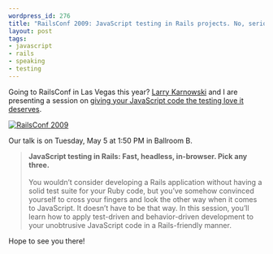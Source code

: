 ```yaml
---
wordpress_id: 276
title: "RailsConf 2009: JavaScript testing in Rails projects. No, seriously!"
layout: post
tags:
- javascript
- rails
- speaking
- testing
---
```

Going to RailsConf in Las Vegas this year?  [Larry Karnowski](http://tech.hickorywind.org/ "HickoryTech") and I are presenting a session on [giving your JavaScript code the testing love it deserves](http://en.oreilly.com/rails2009/public/schedule/detail/8013 "JavaScript Testing in Rails: Fast, Headless, In-Browser. Pick Any Three").

[![RailsConf 2009](http://jasonrudolph.com/resources/200903-railsconf-2009.png)
](http://en.oreilly.com/rails2009/public/schedule/detail/8013 "JavaScript Testing in Rails: Fast, Headless, In-Browser. Pick Any Three -- RailsConf 2009 - O'Reilly Conferences, May 04 - 07, 2009, Las Vegas, NV")

Our talk is on Tuesday, May 5 at 1:50 PM in Ballroom B.  

> **JavaScript testing in Rails: Fast, headless, in-browser. Pick any three.**<br/><br/>
> You wouldn’t consider developing a Rails application without having a solid test suite for your Ruby code, but you’ve somehow convinced yourself to cross your fingers and look the other way when it comes to JavaScript. It doesn’t have to be that way. In this session, you’ll learn how to apply test-driven and behavior-driven development to your unobtrusive JavaScript code in a Rails-friendly manner.

Hope to see you there!
